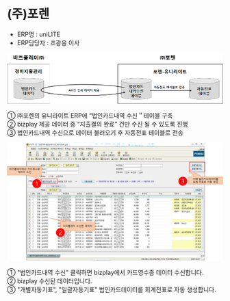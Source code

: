 # \(주\)포렌

 - ERP명 : uniLITE  
 - ERP담당자 : 조광웅 이사

![\[&#xADF8;&#xB9BC;1\] &#xAD6C;&#xC131;&#xB3C4;](../../../../.gitbook/assets/image%20%28220%29.png)

   ① ㈜포렌의 유니라이트 ERP에 “법인카드내역 수신＂테이블 구축  
   ② bizplay 제공 데이터 중 “지출결의 완료” 건만 수신 될 수 있도록 진행  
   ③ 법인카드내역 수신으로 데이터 불러오기 후 자동전표 테이블로 전송

![\[&#xADF8;&#xB9BC;2\] uniLITE &#xC5F0;&#xACC4; &#xD654;&#xBA74;](../../../../.gitbook/assets/image%20%2825%29.png)

   ① "법인카드내역 수신" 클릭하면 bizplay에서 카드영수증 데이터 수신합니다.  
   ② bizplay 수신된 데이터입니다.  
   ③ "개별자동기표", "일괄자동기표" 법인카드데이터를 회계전표로 자동 생성합니다.

